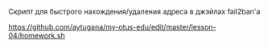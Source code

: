 Скрипт для быстрого нахождения/удаления адреса в джэйлах fail2ban'а

https://github.com/aytugana/my-otus-edu/edit/master/lesson-04/homework.sh
